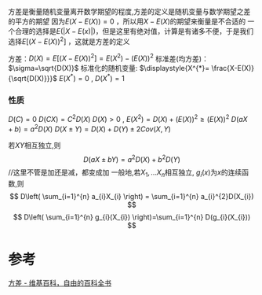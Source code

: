 
方差是衡量随机变量离开数学期望的程度,方差的定义是随机变量与数学期望之差的平方的期望
因为$E(X-E(X))=0$ ，所以用$X-E(X)$的期望来衡量是不合适的
一个合理的选择是$E(|X-E(x)|)$，但是这里有绝对值，计算是有诸多不便，于是我们选择$E[(X-E(X))^2]$ ，这就是方差的定义

方差：$D(X)=E[(X-E(X))^2]=E(X^2)-(E(X))^2$
标准差(均方差)：$\sigma=\sqrt{D(X)}$
标准化的随机变量: $\displaystyle{X^{*}= \frac{X-E(X)}{\sqrt{D(X)}}}$
$E(X^{*})=0~,~D(X^{*})=1$

### 性质
$D(C)=0$
$D(CX)=C^2D(X)$
$D(X)>0~,~E(X^{2})=D(X)+(E(X))^{2}\geq (E(X))^{2}$
$D(aX+b)=a^2D(X)$
$D(X\pm Y)=D(X)+D(Y)\pm 2 Cov(X,Y)$


若$XY$相互独立,则
$$
D(aX\pm bY)=a^2D(X)+b^2D(Y)
$$
//这里不管是加还是减，都变成加
一般地,若$X_{1},...X_{n}$相互独立, $g_{i}(x)$为$x$的连续函数,则
$$
D\left( \sum_{i=1}^{n} a_{i}X_{i} \right) = \sum_{i=1}^{n} a_{i}^{2}D(X_{i})
$$
$$
D\left( \sum_{i=1}^{n} g_{i}(X_{i}) \right)=\sum_{i=1}^{n} D(g_{i}(X_{i}))
$$



# 参考
[方差 - 维基百科，自由的百科全书](https://zh.wikipedia.org/wiki/%E6%96%B9%E5%B7%AE)

